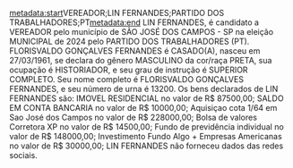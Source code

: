 <metadata:start>VEREADOR;LIN FERNANDES;PARTIDO DOS TRABALHADORES;PT<metadata:end>
LIN FERNANDES, é candidato a VEREADOR pelo município de SÃO JOSÉ DOS CAMPOS - SP na eleição MUNICIPAL de 2024 pelo PARTIDO DOS TRABALHADORES (PT). FLORISVALDO GONÇALVES FERNANDES é CASADO(A), nasceu em 27/03/1961, se declara do gênero MASCULINO da cor/raça PRETA, sua ocupação é HISTORIADOR, e seu grau de instrução é SUPERIOR COMPLETO. Seu nome completo é FLORISVALDO GONÇALVES FERNANDES, e seu número de urna é 13200.
Os bens declarados de LIN FERNANDES são: IMOVEL RESIDENCIAL no valor de R$ 87500,00; SALDO EM CONTA BANCARIA no valor de R$ 10000,00; Aquisiçao cota 1/64 em Sao José dos Campos no valor de R$ 228000,00; Bolsa de valores Corretora XP no valor de R$ 14500,00; Fundo de previdência individual  no valor de R$ 148000,00; Investimento Fundo Algo + Empresas Americanas no valor de R$ 30000,00; 
LIN FERNANDES não forneceu dados das redes sociais.
